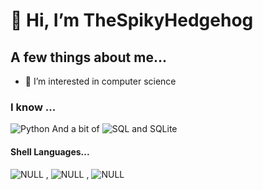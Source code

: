 #  👋 Hi, I’m TheSpikyHedgehog
## A few things about me...
- 👀 I’m interested in computer science
### I know ...
<img 
               src="https://img.shields.io/badge/Python-red%20%7C%20English?logo=python&logoColor=blue&style=for-the-badge&color=yellow" 
               Title="Python"  
/>
And a bit of 
<img 
               src="https://img.shields.io/badge/SQL-red%20%7C%20English?logo=sqlite&logoColor=blue&style=for-the-badge&color=yellow" 
               Title="SQL and SQLite"  
/>

#### Shell Languages...
<img 
            src="https://img.shields.io/badge/Bash-%23121011.svg?style=for-the-badge&logo=gnu-bash&logoColor=white" 
               Title="NULL"  
/>
,
<img 
            src="https://img.shields.io/badge/Batchfile-%23121011.svg?style=for-the-badge" 
               Title="NULL"  
/>
,
<img 
            src="https://img.shields.io/badge/Windows Powershell-%23121011.svg?style=for-the-badge" 
               Title="NULL"  
/>
